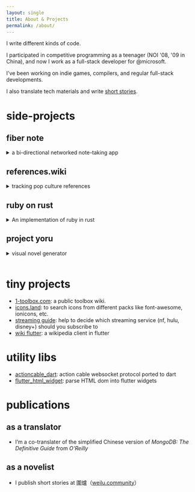 ```yaml
---
layout: single
title: About & Projects
permalink: /about/
---
```


I write different kinds of code.

I participated in competitive programming as a teenager (NOI '08, '09 in China), and now I work as a full-stack developer for @microsoft.

I've been working on indie games, compilers, and regular full-stack developments.

I also translate tech materials and write [short stories](https://weilu.community).

# side-projects

## fiber note

<details markdown=1>
<summary markdown="span">a bi-directional networked note-taking app</summary>

<a href="https://github.com/namiwang/fiber-note" target="_blank">
  <img src="/assets/images/fiber-note.gif" width="480" alt="fiber note screenshot">
</a>

[fiber-note](https://github.com/namiwang/fiber-note) is a bi-directional networked note-taking app which is open and self-hosting, inspired by `roam-research`, `obsidian` and others.

I'm working on a series of dev diaries around the building of fiber-note:

- [part #1](https://namiwang.github.io/2020/11/12/building-a-roam-like-networked-heavily-customized-realtime-editor-part-1.html)

</details>

## references.wiki

<details markdown=1>
<summary markdown="span">tracking pop culture references</summary>

<a href="https://references.wiki" target="_blank">
  <img src="/assets/images/ref-wiki.png" width=480 alt="references.wiki screenshot">
</a>

I watched/played so many tv shows/video games that I have to build [references.wiki](https://references.wiki/) to organize and visualize pop culture references between tv shows, video games, fictional characters, etc.

I composed scrappers to fetch and parse the occurrences of pop culture references in different wikia (fandom) sites. Currently I’ve parsed around 5000 references between 1000 works/celebrities.

I built my own knowledge base to cross-reference sources like wikidata, google kg, and wolfram alpha. I implemented a customized editor for user to create new references between works.

The next step will be UGC workflow (I’m considering a git-based one), editing history and data visualization.
</details>

## ruby on rust

<!-- https://github.com/gettalong/kramdown/issues/155 -->
<details markdown=1>
<summary markdown="span">An implementation of ruby in rust</summary>

[https://github.com/ruby-on-rust/ruby-on-rust](https://github.com/ruby-on-rust/ruby-on-rust)

An implementation of ruby in pure rust, consists of (barely working) lexer and parser, and a no-go interpreter.

I started this project as a way to learn rust. Eventually, I've learned more than that, including lexer & parser, `ragel`, and a lot of ruby's hidden magic.

Lots of the grammar rules and AST conventions are ripped from the `parser` gem. For lexer, I adapted some rules from `parser` and ported from ragel-6 to ragel-7. For parser, I use `syntax-cli` as the parser generator.

</details>

## project yoru

<details markdown=1>
  <summary markdown="span">visual novel generator</summary>

  <img src="/assets/images/project-yoru-1.png" width=480 alt="project yoru screenshot">

  <img src="/assets/images/project-yoru-2.png" width=480 alt="project yoru screenshot">

  [Project yoru](https://github.com/project-yoru) is a set of projects to build cross-platform visual novel games from only assets and scripts, without coding.

  To build this project, I was using `polymer`, lots of `gulp` scripts, `phonegap build`, which are all practically dead by now \:\|
</details>

<br>

# tiny projects

- [1-toolbox.com](https://1-toolbox.com): a public toolbox wiki.
- [icons.land](https://icons.land): to search icons from different packs like font-awesome, ionicons, etc.
- [streaming guide](https://streaming-guide.github.io): help to decide which streaming service (nf, hulu, disney+) should you subscribe to
- [wiki flutter](https://github.com/namiwang/wiki-flutter): a wikipedia client in flutter

# utility libs

- [actioncable_dart](https://github.com/namiwang/actioncable_dart): action cable websocket protocol ported to dart
- [flutter_html_widget](https://github.com/namiwang/flutter_html_widget): parse HTML dom into flutter widgets

# publications

## as a translator

- I’m a co-translater of the simplified Chinese version of *MongoDB: The Definitive Guide* from *O'Reilly*

## as a novelist

- I publish short stories at 圍爐（[weilu.community](https://weilu.community)）

<!-- # communities

- ingress enlighten lv.10
- help organized wikipedia offline events in shanghai -->
